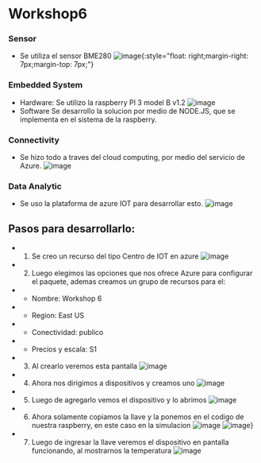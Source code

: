 # Workshop6

### Sensor ###
* Se utiliza el sensor BME280
![image](https://user-images.githubusercontent.com/85096310/166853001-33dcfa83-e75a-40b3-a2d6-c4211eb1f6fe.png){:style="float: right;margin-right: 7px;margin-top: 7px;"}

### Embedded System ###
* Hardware: Se utilizo la raspberry PI 3 model B v1.2
![image](https://user-images.githubusercontent.com/85096310/166853050-8c57b041-836c-432e-aa28-53cfe3a51ea7.png)
* Software Se desarrollo la solucion por medio de NODE.JS, que se implementa en el sistema de la raspberry.

### Connectivity ###
* Se hizo todo a traves del cloud computing, por medio del servicio de Azure.
![image](https://user-images.githubusercontent.com/85096310/166851968-5524a97d-97c5-4a8d-a47e-586f1a8ffef3.png)


### Data Analytic ###
* Se uso la plataforma de azure IOT para desarrollar esto.
![image](https://user-images.githubusercontent.com/85096310/166851990-b728abfe-0e58-4063-bb64-f4975a857cc4.png)


## Pasos para desarrollarlo: ##
* 1. Se creo un recurso del tipo Centro de IOT en azure
![image](https://user-images.githubusercontent.com/85096310/166852278-fdb4fa5e-a9a4-4091-a205-084d031a4ca0.png)
* 2. Luego elegimos las opciones que nos ofrece Azure para configurar el paquete, ademas creamos un grupo de recursos para el:
*   - Nombre: Workshop 6
*   - Region: East US 
*   - Conectividad: publico
*   - Precios y escala: S1 
* 3. Al crearlo veremos esta pantalla
![image](https://user-images.githubusercontent.com/85096310/166852592-d26a53bf-80f0-4844-9fcf-b9209ee97c88.png)
* 4. Ahora nos dirigimos a dispositivos y creamos uno
![image](https://user-images.githubusercontent.com/85096310/166852673-c4b67aa1-9a14-4e89-be9a-b460ad46f43b.png)
* 5. Luego de agregarlo vemos el dispositivo y lo abrimos
![image](https://user-images.githubusercontent.com/85096310/166852756-6744afe3-5284-4537-8962-8331ccefe221.png)
* 6. Ahora solamente copiamos la llave y la ponemos en el codigo de nuestra raspberry, en este caso en la simulacion
![image](https://user-images.githubusercontent.com/85096310/166852851-37fd261c-9d97-486c-832c-1e6b28f4a2e2.png)
![image](https://user-images.githubusercontent.com/85096310/166852873-268972cb-1178-468f-a4d6-f32d51816550.png)}
* 7. Luego de ingresar la llave veremos el dispositivo en pantalla funcionando, al mostrarnos la temperatura
![image](https://user-images.githubusercontent.com/85096310/166852947-0d7e67df-5659-4f93-b152-346de15da913.png)
 


